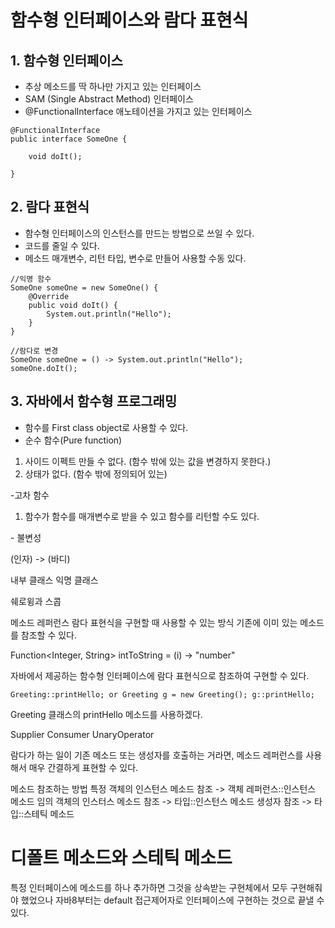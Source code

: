 # 함수형 인터페이스와 람다 표현식
## 1. 함수형 인터페이스
- 추상 메소드를 딱 하나만 가지고 있는 인터페이스
- SAM (Single Abstract Method) 인터페이스
- @FunctionalInterface 애노테이션을 가지고 있는 인터페이스

```
@FunctionalInterface
public interface SomeOne {

	void doIt();
	
}
```

## 2. 람다 표현식
- 함수형 인터페이스의 인스턴스를 만드는 방법으로 쓰일 수 있다.
- 코드를 줄일 수 있다.
- 메소드 매개변수, 리턴 타입, 변수로 만들어 사용할 수동 있다.

```
//익명 함수
SomeOne someOne = new SomeOne() {
	@Override
	public void doIt() {
		System.out.println("Hello");
	}
}

//람다로 변경
SomeOne someOne = () -> System.out.println("Hello");
someOne.doIt();
```

## 3. 자바에서 함수형 프로그래밍
- 함수를 First class object로 사용할 수 있다.
- 순수 함수(Pure function)
<ol>
	<li>사이드 이펙트 만들 수 없다. (함수 밖에 있는 값을 변경하지 못한다.)</li>
	<li>상태가 없다. (함수 밖에 정의되어 있는)</li>
</ol>
-고차 함수
<ol>
	<li>함수가 함수를 매개변수로 받을 수 있고 함수를 리턴할 수도 있다.</li>
</ol>
- 불변성


(인자) -> (바디)

내부 클래스
익명 클래스

쉐로윙과 스콥

메소드 레퍼런스 
람다 표현식을 구현할 때 사용할 수 있는 방식
기존에 이미 있는 메소드를 참조할 수 있다.

Function<Integer, String> intToString = (i) -> "number"

자바에서 제공하는 함수형 인터페이스에 람다 표현식으로 참조하여 구현할 수 있다.

`
Greeting::printHello;
or
Greeting g = new Greeting();
g::printHello;
`

Greeting 클래스의 printHello 메소드를 사용하겠다.

Supplier
Consumer
UnaryOperator

람다가 하는 일이 기존 메소드 또는 생성자를 호출하는 거라면, 메소드 레퍼런스를 사용해서 매우 간결하게 표현할 수 있다.

메소드 참조하는 방법
특정 객체의 인스턴스 메소드 참조 -> 객체 레퍼런스::인스턴스 메소드
임의 객체의 인스터스 메소드 참조 -> 타입::인스턴스 메소드
생성자 참조 -> 타입::스테틱 메소드

# 디폴트 메소드와 스테틱 메소드
특정 인터페이스에 메소드를 하나 추가하면 그것을 상속받는 구현체에서 모두 구현해줘야 했었으나
자바8부터는 default 접근제어자로 인터페이스에 구현하는 것으로 끝낼 수 있다.